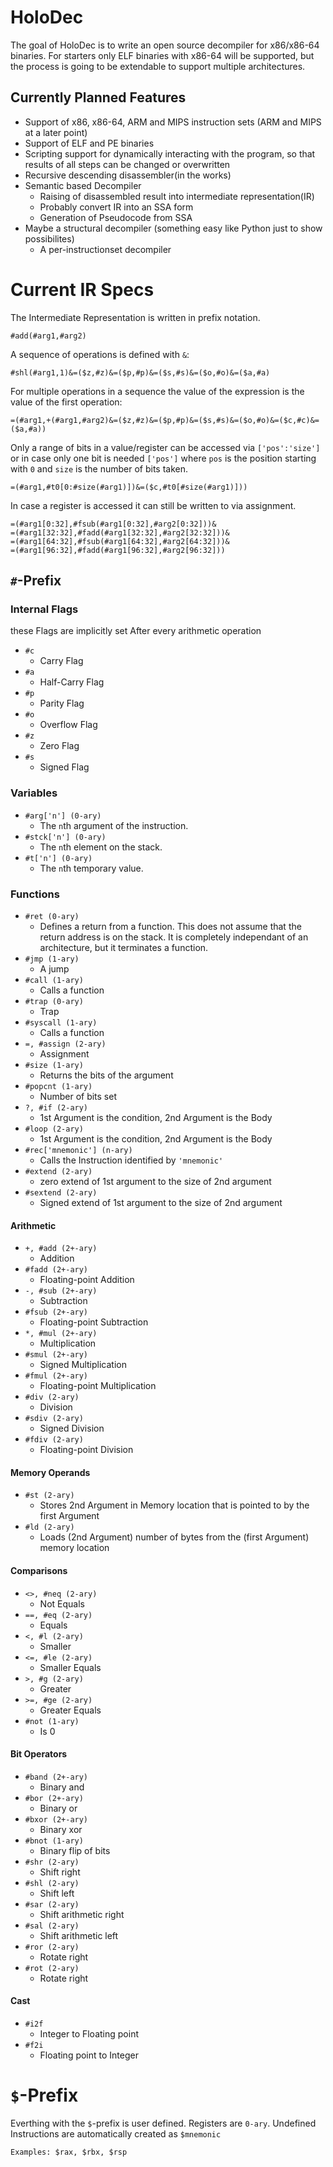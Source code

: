 
# HoloDec
The goal of HoloDec is to write an open source decompiler for x86/x86-64 binaries. For starters only ELF binaries with x86-64 will be supported, but the process is going to be extendable to support multiple architectures.
## Currently Planned Features
* Support of x86, x86-64, ARM and MIPS instruction sets (ARM and MIPS at a later point)
* Support of ELF and PE binaries
* Scripting support for dynamically interacting with the program, so that results of all steps can be changed or overwritten
* Recursive descending disassembler(in the works)
* Semantic based Decompiler
    * Raising of disassembled result into intermediate representation(IR)
    * Probably convert IR into an SSA form
    * Generation of Pseudocode from SSA
* Maybe a structural decompiler (something easy like Python just to show possibilites)
    * A per-instructionset decompiler

# Current IR Specs
The Intermediate Representation is written in prefix notation.
```
#add(#arg1,#arg2)
```
A sequence of operations is defined with `&`:
```
#shl(#arg1,1)&=($z,#z)&=($p,#p)&=($s,#s)&=($o,#o)&=($a,#a)
```
For multiple operations in a sequence the value of the expression is the value of the first operation:
```
=(#arg1,+(#arg1,#arg2)&=($z,#z)&=($p,#p)&=($s,#s)&=($o,#o)&=($c,#c)&=($a,#a))
```
Only a range of bits in a value/register can be accessed via `['pos':'size']` or in case only one bit is needed `['pos']` where `pos` is the position starting with `0` and `size` is the number of bits taken. 
```
=(#arg1,#t0[0:#size(#arg1)])&=($c,#t0[#size(#arg1)]))
```
In case a register is accessed it can still be written to via assignment.
```
=(#arg1[0:32],#fsub(#arg1[0:32],#arg2[0:32]))&
=(#arg1[32:32],#fadd(#arg1[32:32],#arg2[32:32]))&
=(#arg1[64:32],#fsub(#arg1[64:32],#arg2[64:32]))&
=(#arg1[96:32],#fadd(#arg1[96:32],#arg2[96:32]))
```

## `#`-Prefix
### Internal Flags
these Flags are implicitly set After every arithmetic operation
* `#c`
    * Carry Flag
* `#a`
    * Half-Carry Flag
* `#p`
    * Parity Flag
* `#o`
    * Overflow Flag
* `#z`
    * Zero Flag
* `#s`
    * Signed Flag

### Variables
* `#arg['n'] (0-ary)`
    * The `n`th argument of the instruction.
* `#stck['n'] (0-ary)`
    * The `n`th element on the stack.
* `#t['n'] (0-ary)`
    * The `n`th temporary value.

### Functions

* `#ret (0-ary)`
    * Defines a return from a function. This does not assume that the return address is on the stack. It is completely independant of an architecture, but it terminates a function.
* `#jmp (1-ary)`
    * A jump
* `#call (1-ary)`
    * Calls a function
* `#trap (0-ary)`
    * Trap
* `#syscall (1-ary)`
    * Calls a function
* `=, #assign (2-ary)`
    * Assignment
* `#size (1-ary)`
    * Returns the bits of the argument
* `#popcnt (1-ary)`
    * Number of bits set
* `?, #if (2-ary)`
    * 1st Argument is the condition, 2nd Argument is the Body
* `#loop (2-ary)`
    * 1st Argument is the condition, 2nd Argument is the Body
* `#rec['mnemonic'] (n-ary)`
    * Calls the Instruction identified by `'mnemonic'`
* `#extend (2-ary)`
    * zero extend of 1st argument to the size of 2nd argument
* `#sextend (2-ary)`
    * Signed extend of 1st argument to the size of 2nd argument

#### Arithmetic
* `+, #add (2+-ary)`
    * Addition
* `#fadd (2+-ary)`
    * Floating-point Addition
* `-, #sub (2+-ary)`
    * Subtraction
* `#fsub (2+-ary)`
    * Floating-point Subtraction
* `*, #mul (2+-ary)`
    * Multiplication
* `#smul (2+-ary)`
    * Signed Multiplication
* `#fmul (2+-ary)`
    * Floating-point Multiplication
* `#div (2-ary)`
    * Division
* `#sdiv (2-ary)`
    * Signed Division
* `#fdiv (2-ary)`
    * Floating-point Division

#### Memory Operands
* `#st (2-ary)`
    * Stores 2nd Argument in Memory location that is pointed to by the first Argument
* `#ld (2-ary)`
    * Loads (2nd Argument) number of bytes from the (first Argument) memory location

#### Comparisons
* `<>, #neq (2-ary)`
    * Not Equals
* `==, #eq (2-ary)`
    * Equals
* `<, #l (2-ary)`
    * Smaller
* `<=, #le (2-ary)`
    * Smaller Equals
* `>, #g (2-ary)`
    * Greater
* `>=, #ge (2-ary)`
    * Greater Equals
* `#not (1-ary)`
    * Is 0

#### Bit Operators
* `#band (2+-ary)`
    * Binary and
* `#bor (2+-ary)`
    * Binary or
* `#bxor (2+-ary)`
    * Binary xor
* `#bnot (1-ary)`
    * Binary flip of bits
* `#shr (2-ary)`
    * Shift right
* `#shl (2-ary)`
    * Shift left
* `#sar (2-ary)`
    * Shift arithmetic right
* `#sal (2-ary)`
    * Shift arithmetic left
* `#ror (2-ary)`
    * Rotate right
* `#rot (2-ary)`
    * Rotate right

#### Cast
* `#i2f`
    * Integer to Floating point
* `#f2i`
    * Floating point to Integer

# `$`-Prefix
Everthing with the `$`-prefix is user defined. Registers are `0-ary`. Undefined Instructions are automatically created as `$mnemonic`
```
Examples: $rax, $rbx, $rsp
```









